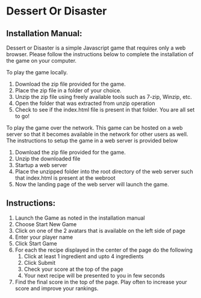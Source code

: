 
# Dessert Or Disaster


## Installation Manual:
Dessert or Disaster is a simple Javascript game that requires only a web browser. Please follow the instructions below to complete the installation of the game on your computer.

To play the game locally.
1. Download the zip file provided for the game.
2. Place the zip file in a folder of your choice.
3. Unzip the zip file using freely available tools such as 7-zip, Winzip, etc.
4. Open the folder that was extracted from unzip operation
5. Check to see if the index.html file is present in that folder.
You are all set to go!

To play the game over the network.
This game can be hosted on a web server so that it becomes available in the network for other users as well. The instructions to setup the game in a web server is provided below
1. Download the zip file provided for the game.
2. Unzip the downloaded file
3. Startup a web server
4. Place the unzipped folder into the root directory of the web server such that index.html is present at the webroot
5. Now the landing page of the web server will launch the game.

## Instructions:
1. Launch the Game as noted in the installation manual
2. Choose Start New Game
3. Click on one of the 2 avatars that is available on the left side of page
4. Enter your player name
5. Click Start Game
6. For each the recipe displayed in the center of the page do the following
   1. Click at least 1 ingredient and upto 4 ingredients
   2. Click Submit
   3. Check your score at the top of the page
   4. Your next recipe will be presented to you in few seconds
7. Find the final score in the top of the page.
Play often to increase your score and improve your rankings.
